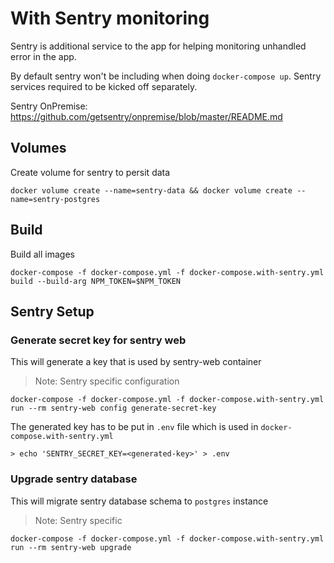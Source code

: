 # With Sentry monitoring

Sentry is additional service to the app for helping monitoring unhandled error in the app.

By default sentry won't be including when doing `docker-compose up`.
Sentry services required to be kicked off separately.

Sentry OnPremise:
https://github.com/getsentry/onpremise/blob/master/README.md
## Volumes
Create volume for sentry to persit data

`docker volume create --name=sentry-data && docker volume create --name=sentry-postgres`

## Build

Build all images

`docker-compose -f docker-compose.yml -f docker-compose.with-sentry.yml build --build-arg NPM_TOKEN=$NPM_TOKEN`


## Sentry Setup

### Generate secret key for sentry web
This will generate a key that is used by sentry-web container
> Note: Sentry specific configuration

`docker-compose -f docker-compose.yml -f docker-compose.with-sentry.yml run --rm sentry-web config generate-secret-key`

The generated key has to be put in `.env` file which is used in `docker-compose.with-sentry.yml`

```shell
> echo 'SENTRY_SECRET_KEY=<generated-key>' > .env
```


### Upgrade sentry database
This will migrate sentry database schema to `postgres` instance
> Note: Sentry specific

`docker-compose -f docker-compose.yml -f docker-compose.with-sentry.yml run --rm sentry-web upgrade`
